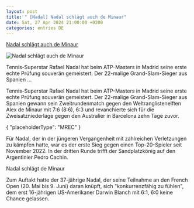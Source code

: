 ```yaml
---
layout: post
title: " [Nadal] Nadal schlägt auch de Minaur"
date: Sat, 27 Apr 2024 21:00:00 +0200
categories: entries DE
---
```

[Nadal schlägt auch de Minaur](https://www.sport1.de/news/tennis/atp/2024/04/nadal-schlagt-auch-de-minaur)

![Nadal schlägt auch de Minaur](https://reshape.sport1.de/c/t/bae7dc13-046c-4884-be69-fe3c82f7d02d/1200x630)

Tennis-Superstar Rafael Nadal hat beim ATP-Masters in Madrid seine erste echte Prüfung souverän gemeistert. Der 22-malige Grand-Slam-Sieger aus Spanien ...

Tennis-Superstar Rafael Nadal hat beim ATP-Masters in Madrid seine erste echte Prüfung souverän gemeistert. Der 22-malige Grand-Slam-Sieger aus Spanien gewann sein Zweitrundenmatch gegen den Weltranglistenelften Alex de Minaur mit 7:6 (8:6), 6:3 und revanchierte sich für die Zweisatzniederlage gegen den Australier in Barcelona zehn Tage zuvor.

{ "placeholderType": "MREC" }

Für Nadal, der in der jüngeren Vergangenheit mit zahlreichen Verletzungen zu kämpfen hatte, war es der erste Sieg gegen einen Top-20-Spieler seit November 2022. In der dritten Runde trifft der Sandplatzkönig auf den Argentinier Pedro Cachin.

Nadal schlägt de Minaur

Zum Auftakt hatte der 37-jährige Nadal, der seine Teilnahme an den French Open (20. Mai bis 9. Juni) daran knüpft, sich "konkurrenzfähig zu fühlen", dem erst 16-jährigen US-Amerikaner Darwin Blanch mit 6:1, 6:0 keine Chance gelassen.

